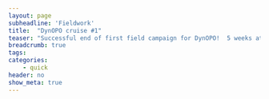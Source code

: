 ```yaml
---
layout: page
subheadline: 'Fieldwork'
title:  "DynOPO cruise #1"
teaser: "Successful end of first field campaign for DynOPO!  5 weeks at sea on the RRS JCR; Lots of instruments deployed."
breadcrumb: true
tags:
categories:
    - quick
header: no
show_meta: true
---
```

